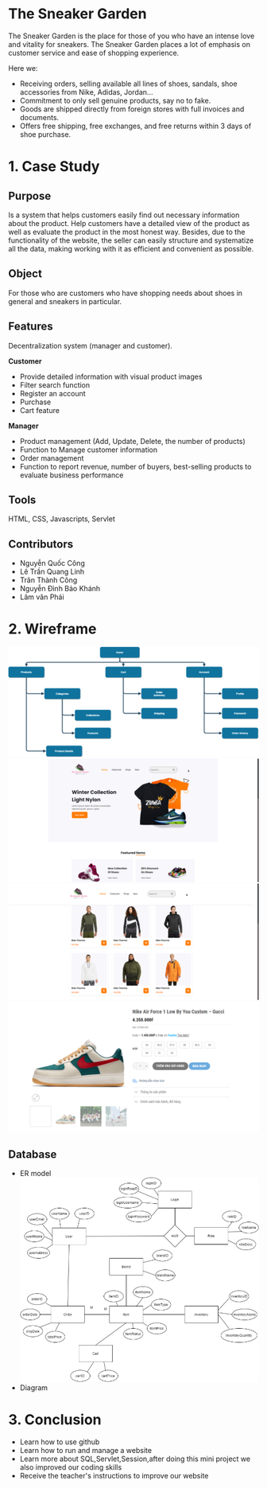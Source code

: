# The Sneaker Garden
  The Sneaker Garden is the place for those of you who have an intense love and vitality for sneakers. The Sneaker Garden places a lot of emphasis on customer service and ease of shopping experience.
  
  Here we:
- Receiving orders, selling available all lines of shoes, sandals, shoe accessories from Nike, Adidas, Jordan...
- Commitment to only sell genuine products, say no to fake.
- Goods are shipped directly from foreign stores with full invoices and documents.
- Offers free shipping, free exchanges, and free returns within 3 days of shoe purchase.

# 1. Case Study
## Purpose
Is a system that helps customers easily find out necessary information about the product. Help customers have a detailed view of the product as well as evaluate the product in the most honest way. Besides, due to the functionality of the website, the seller can easily structure and systematize all the data, making working with it as efficient and convenient as possible.
## Object
For those who are customers who have shopping needs about shoes in general and sneakers in particular.
## Features
Decentralization system (manager and customer).

**Customer**
- Provide detailed information with visual product images
- Filter search function
- Register an account
- Purchase
- Cart feature

**Manager**
- Product management (Add, Update, Delete, the number of products)
- Function to Manage customer information
- Order management
- Function to report revenue, number of buyers, best-selling products to evaluate business performance

## Tools
HTML, CSS, Javascripts, Servlet

## Contributors
- Nguyễn Quốc Công
- Lê Trần Quang Linh
- Trân Thành Công
- Nguyễn Đình Bảo Khánh
- Lâm văn Phái
# 2. Wireframe
![Sitemap](sitemap.png)
![Home](gui01.png)
![Shop](gui02.png)
![Item](gui03.png)
## Database
- ER model
![ER Model](Database1.png)
- Diagram 
# 3. Conclusion
- Learn how to use github
- Learn how to run and manage a website 
- Learn more about SQL,Servlet,Session,after doing this mini project  we also improved our coding skills 
- Receive the teacher's instructions to improve our website


















